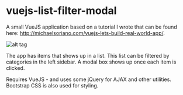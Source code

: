 # vuejs-list-filter-modal

A small VueJS application based on a tutorial I wrote that can be found here: http://michaelsoriano.com/vuejs-lets-build-real-world-app/. 

![alt tag](http://michaelsoriano.com/wp-content/uploads/2017/05/vuejs-app.gif)

The app has items that shows up in a list. This list can be filtered by categories in the left sidebar. A modal box shows up once each item is clicked. 

Requires VueJS - and uses some jQuery for AJAX and other utilities. Bootstrap CSS is also used for styling. 
